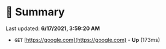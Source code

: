 # 📖 Summary
Last updated: **6/17/2021, 3:59:20 AM**

- `GET` [https://google.com](https://google.com) - **Up** (173ms)
